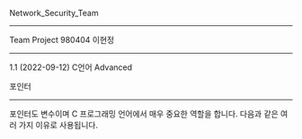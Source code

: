 Network_Security_Team
***
Team Project
980404 이현정
***

1.1 (2022-09-12) C언어 Advanced

포인터
******
포인터도 변수이며 C 프로그래밍 언어에서 매우 중요한 역할을 합니다. 다음과 같은 여러 가지 이유로 사용됩니다.

